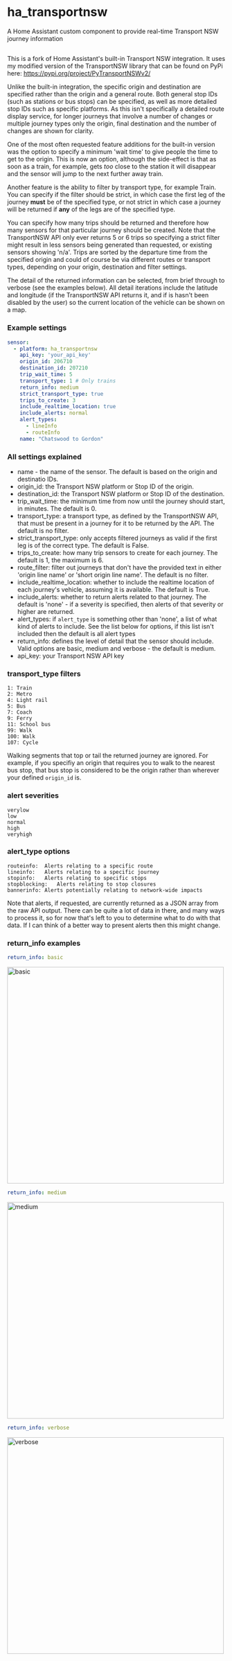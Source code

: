 # ha_transportnsw
A Home Assistant custom component to provide real-time Transport NSW journey information

##
This is a fork of Home Assistant's built-in Transport NSW integration.  It uses my modified version of the TransportNSW library that can be found on PyPi here: https://pypi.org/project/PyTransportNSWv2/

Unlike the built-in integration, the specific origin and destination are specified rather than the origin and a general route.  Both general stop IDs (such as stations or bus stops) can be specified, as well as more detailed stop IDs such as specific platforms.  As this isn't specifically a detailed route display service, for longer journeys that involve a number of changes or multiple journey types only the origin, final destination and the number of changes are shown for clarity.
 
One of the most often requested feature additions for the built-in version was the option to specify a minimum 'wait time' to give people the time to get to the origin.  This is now an option, although the side-effect is that as soon as a train, for example, gets _too_ close to the station it will disappear and the sensor will jump to the next further away train.

Another feature is the ability to filter by transport type, for example Train.  You can specify if the filter should be strict, in which case the first leg of the journey **must** be of the specified type, or not strict in which case a journey will be returned if **any** of the legs are of the specified type.

You can specify how many trips should be returned and therefore how many sensors for that particular journey should be created.  Note that the TransportNSW API only ever returns 5 or 6 trips so specifying a strict filter might result in less sensors being generated than requested, or existing sensors showing 'n/a'.
Trips are sorted by the departure time from the specified origin and could of course be via different routes or transport types, depending on your origin, destination and filter settings.

The detail of the returned information can be selected, from brief through to verbose (see the examples below).  All detail iterations include the latitude and longitude (if the TransportNSW API returns it, and if is hasn't been disabled by the user) so the current location of the vehicle can be shown on a map.

### Example settings
```yaml
sensor:
  - platform: ha_transportnsw
    api_key: 'your_api_key'
    origin_id: 206710
    destination_id: 207210
    trip_wait_time: 5
    transport_type: 1 # Only trains
    return_info: medium
    strict_transport_type: true
    trips_to_create: 3
    include_realtime_location: true
    include_alerts: normal
    alert_types:
      - lineInfo
      - routeInfo
    name: "Chatswood to Gordon"
```

### All settings explained
* name - the name of the sensor.  The default is based on the origin and destinatio IDs.
* origin_id: the Transport NSW platform or Stop ID of the origin.
* destination_id: the Transport NSW platform or Stop ID of the destination.
* trip_wait_time: the minimum time from now until the journey should start, in minutes.  The default is 0.
* transport_type: a transport type, as defined by the TransportNSW API, that must be present in a journey for it to be returned by the API.  The default is no filter.
* strict_transport_type: only accepts filtered journeys as valid if the first leg is of the correct type.  The default is False.
* trips_to_create: how many trip sensors to create for each journey.  The default is 1, the maximum is 6.
* route_filter: filter out journeys that don't have the provided text in either 'origin line name' or 'short origin line name'.  The default is no filter.
* include_realtime_location: whether to include the realtime location of each journey's vehicle, assuming it is available.  The default is True.
* include_alerts:  whether to return alerts related to that journey.  The default is 'none' - if a severity is specified, then alerts of that severity or higher are returned.
* alert_types: if ```alert_type``` is something other than 'none', a list of what kind of alerts to include.  See the list below for options, if this list isn't included then the default is all alert types
* return_info: defines the level of detail that the sensor should include.  Valid options are basic, medium and verbose - the default is medium.
* api_key: your Transport NSW API key

### transport_type filters
```
1: Train
2: Metro
4: Light rail
5: Bus
7: Coach
9: Ferry
11: School bus
99: Walk
100: Walk
107: Cycle
```
Walking segments that top or tail the returned journey are ignored.  For example, if you specifiy an origin that requires you to walk to the nearest bus stop, that bus stop is considered to be the origin rather than wherever your defined `origin_id` is.

### alert severities
```
verylow
low
normal
high
veryhigh
```

### alert_type options
```
routeinfo:	Alerts relating to a specific route
lineinfo:	Alerts relating to a specific journey
stopinfo:	Alerts relating to specific stops
stopblocking:	Alerts relating to stop closures
bannerinfo:	Alerts potentially relating to network-wide impacts
```
Note that alerts, if requested, are currently returned as a JSON array from the raw API output.  There can be quite a lot of data in there, and many ways to process it, so for now that's left to you to determine what to do with that data.  If I can think of a better way to present alerts then this might change.


### return_info examples
```yaml
return_info: basic
```
<img width="500" alt="basic" src="https://github.com/andystewart999/ha_transportnsw/assets/18434441/3cb11d26-d029-4250-bac6-19df8480e9ef">

```yaml
return_info: medium
```
<img width="500" alt="medium" src="https://github.com/andystewart999/ha_transportnsw/assets/18434441/eab2f2c3-1c4d-416a-80c5-15410c3d8fc4">

```yaml
return_info: verbose
```
<img width="500" alt="verbose" src="https://github.com/andystewart999/ha_transportnsw/assets/18434441/f2a95957-bbeb-41f8-aa9b-7efee8e62452">

